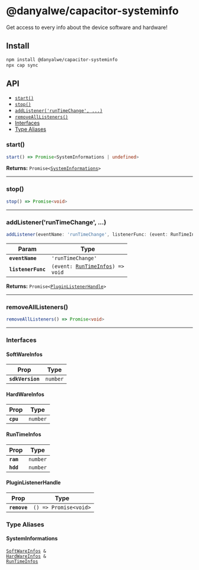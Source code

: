 # @danyalwe/capacitor-systeminfo

Get access to every info about the device software and hardware!

## Install

```bash
npm install @danyalwe/capacitor-systeminfo
npx cap sync
```

## API

<docgen-index>

* [`start()`](#start)
* [`stop()`](#stop)
* [`addListener('runTimeChange', ...)`](#addlistenerruntimechange)
* [`removeAllListeners()`](#removealllisteners)
* [Interfaces](#interfaces)
* [Type Aliases](#type-aliases)

</docgen-index>

<docgen-api>
<!--Update the source file JSDoc comments and rerun docgen to update the docs below-->

### start()

```typescript
start() => Promise<SystemInformations | undefined>
```

**Returns:** <code>Promise&lt;<a href="#systeminformations">SystemInformations</a>&gt;</code>

--------------------


### stop()

```typescript
stop() => Promise<void>
```

--------------------


### addListener('runTimeChange', ...)

```typescript
addListener(eventName: 'runTimeChange', listenerFunc: (event: RunTimeInfos) => void) => Promise<PluginListenerHandle>
```

| Param              | Type                                                                      |
| ------------------ | ------------------------------------------------------------------------- |
| **`eventName`**    | <code>'runTimeChange'</code>                                              |
| **`listenerFunc`** | <code>(event: <a href="#runtimeinfos">RunTimeInfos</a>) =&gt; void</code> |

**Returns:** <code>Promise&lt;<a href="#pluginlistenerhandle">PluginListenerHandle</a>&gt;</code>

--------------------


### removeAllListeners()

```typescript
removeAllListeners() => Promise<void>
```

--------------------


### Interfaces


#### SoftWareInfos

| Prop             | Type                |
| ---------------- | ------------------- |
| **`sdkVersion`** | <code>number</code> |


#### HardWareInfos

| Prop      | Type                |
| --------- | ------------------- |
| **`cpu`** | <code>number</code> |


#### RunTimeInfos

| Prop      | Type                |
| --------- | ------------------- |
| **`ram`** | <code>number</code> |
| **`hdd`** | <code>number</code> |


#### PluginListenerHandle

| Prop         | Type                                      |
| ------------ | ----------------------------------------- |
| **`remove`** | <code>() =&gt; Promise&lt;void&gt;</code> |


### Type Aliases


#### SystemInformations

<code><a href="#softwareinfos">SoftWareInfos</a> & <a href="#hardwareinfos">HardWareInfos</a> & <a href="#runtimeinfos">RunTimeInfos</a></code>

</docgen-api>
